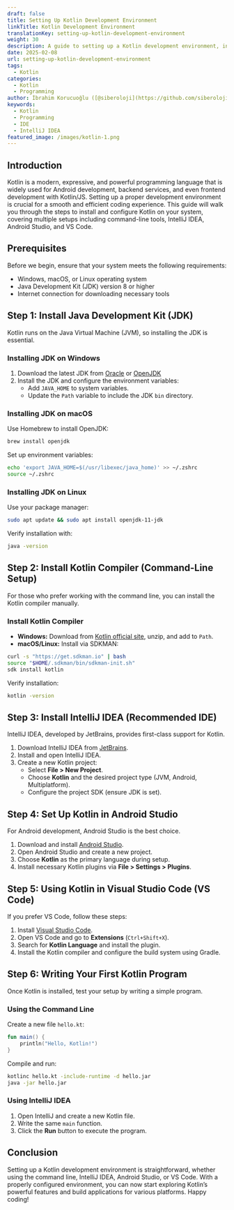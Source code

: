 ```yaml
---
draft: false
title: Setting Up Kotlin Development Environment
linkTitle: Kotlin Development Environment
translationKey: setting-up-kotlin-development-environment
weight: 30
description: A guide to setting up a Kotlin development environment, including command-line tools, IntelliJ IDEA, Android Studio, and VS Code.
date: 2025-02-08
url: setting-up-kotlin-development-environment
tags:
  - Kotlin
categories:
  - Kotlin
  - Programming
author: İbrahim Korucuoğlu ([@siberoloji](https://github.com/siberoloji))
keywords:
  - Kotlin
  - Programming
  - IDE
  - IntelliJ IDEA
featured_image: /images/kotlin-1.png
---
```

## Introduction

Kotlin is a modern, expressive, and powerful programming language that is widely used for Android development, backend services, and even frontend development with Kotlin/JS. Setting up a proper development environment is crucial for a smooth and efficient coding experience. This guide will walk you through the steps to install and configure Kotlin on your system, covering multiple setups including command-line tools, IntelliJ IDEA, Android Studio, and VS Code.

## Prerequisites

Before we begin, ensure that your system meets the following requirements:

- Windows, macOS, or Linux operating system
- Java Development Kit (JDK) version 8 or higher
- Internet connection for downloading necessary tools

## Step 1: Install Java Development Kit (JDK)

Kotlin runs on the Java Virtual Machine (JVM), so installing the JDK is essential.

### Installing JDK on Windows

1. Download the latest JDK from [Oracle](https://www.oracle.com/java/technologies/javase-downloads.html) or [OpenJDK](https://openjdk.org/)
2. Install the JDK and configure the environment variables:
   - Add `JAVA_HOME` to system variables.
   - Update the `Path` variable to include the JDK `bin` directory.

### Installing JDK on macOS

Use Homebrew to install OpenJDK:

```sh
brew install openjdk
```

Set up environment variables:

```sh
echo 'export JAVA_HOME=$(/usr/libexec/java_home)' >> ~/.zshrc
source ~/.zshrc
```

### Installing JDK on Linux

Use your package manager:

```sh
sudo apt update && sudo apt install openjdk-11-jdk
```

Verify installation with:

```sh
java -version
```

## Step 2: Install Kotlin Compiler (Command-Line Setup)

For those who prefer working with the command line, you can install the Kotlin compiler manually.

### Install Kotlin Compiler

- **Windows:** Download from [Kotlin official site](https://kotlinlang.org/), unzip, and add to `Path`.
- **macOS/Linux:** Install via SDKMAN:

```sh
curl -s "https://get.sdkman.io" | bash
source "$HOME/.sdkman/bin/sdkman-init.sh"
sdk install kotlin
```

Verify installation:

```sh
kotlin -version
```

## Step 3: Install IntelliJ IDEA (Recommended IDE)

IntelliJ IDEA, developed by JetBrains, provides first-class support for Kotlin.

1. Download IntelliJ IDEA from [JetBrains](https://www.jetbrains.com/idea/download/).
2. Install and open IntelliJ IDEA.
3. Create a new Kotlin project:
   - Select **File > New Project**.
   - Choose **Kotlin** and the desired project type (JVM, Android, Multiplatform).
   - Configure the project SDK (ensure JDK is set).

## Step 4: Set Up Kotlin in Android Studio

For Android development, Android Studio is the best choice.

1. Download and install [Android Studio](https://developer.android.com/studio).
2. Open Android Studio and create a new project.
3. Choose **Kotlin** as the primary language during setup.
4. Install necessary Kotlin plugins via **File > Settings > Plugins**.

## Step 5: Using Kotlin in Visual Studio Code (VS Code)

If you prefer VS Code, follow these steps:

1. Install [Visual Studio Code](https://code.visualstudio.com/).
2. Open VS Code and go to **Extensions** (`Ctrl+Shift+X`).
3. Search for **Kotlin Language** and install the plugin.
4. Install the Kotlin compiler and configure the build system using Gradle.

## Step 6: Writing Your First Kotlin Program

Once Kotlin is installed, test your setup by writing a simple program.

### Using the Command Line

Create a new file `hello.kt`:

```kotlin
fun main() {
    println("Hello, Kotlin!")
}
```

Compile and run:

```sh
kotlinc hello.kt -include-runtime -d hello.jar
java -jar hello.jar
```

### Using IntelliJ IDEA

1. Open IntelliJ and create a new Kotlin file.
2. Write the same `main` function.
3. Click the **Run** button to execute the program.

## Conclusion

Setting up a Kotlin development environment is straightforward, whether using the command line, IntelliJ IDEA, Android Studio, or VS Code. With a properly configured environment, you can now start exploring Kotlin’s powerful features and build applications for various platforms. Happy coding!
